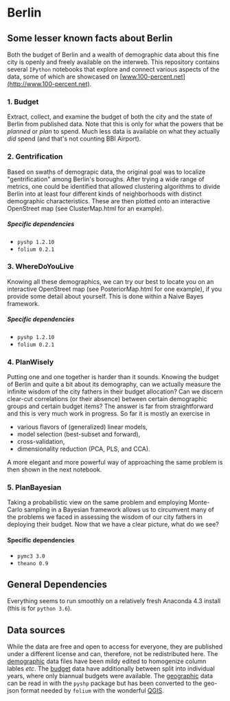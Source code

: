 # Berlin
## Some lesser known facts about Berlin
Both the budget of Berlin and a wealth of demographic data about this fine city
is openly and freely available on the interweb. This repository contains
several `IPython` notebooks that explore and connect various aspects of the
data, some of which are showcased on
[www.100-percent.net](http://www.100-percent.net).

### 1. Budget
Extract, collect, and examine the budget of both the city and the state of
Berlin from published data. Note that this is only for what the powers that be _planned_ or _plan_ to spend. Much less data is available on what they actually
_did_ spend (and that's not counting BBI Airport).

### 2. Gentrification
Based on swaths of demograpic data, the original goal was to localize
"gentrification" among Berlin's boroughs. After trying a wide range of metrics,
one could be identified that allowed clustering algorithms to divide Berlin
into at least four different kinds of neighborhoods with distinct
demographic characteristics. These are then plotted onto an interactive
OpenStreet map (see ClusterMap.html for an example).

##### Specific dependencies
+ `pyshp 1.2.10`
+ `folium 0.2.1`

### 3. WhereDoYouLive
Knowing all these demographics, we can try our best to locate you on an
interactive OpenStreet map (see PosteriorMap.html for one example), if you provide some detail about yourself. This is done within a Naive Bayes framework.

##### Specific dependencies
+ `pyshp 1.2.10`
+ `folium 0.2.1`

### 4. PlanWisely
Putting one and one together is harder than it sounds. Knowing the budget of
Berlin and quite a bit about its demography, can we actually measure the infinite wisdom of the city fathers in their budget allocation? Can we discern clear-cut
correlations (or their absence) between certain demographic groups and certain
budget items? The answer is far from straightforward and this is very much
work in progress. So far it is mostly an exercise in

+ various flavors of (generalized) linear models,
+ model selection (best-subset and forward),
+ cross-validation,
+ dimensionality reduction (PCA, PLS, and CCA).

A more elegant and more powerful way of approaching the same problem is then shown in the next notebook.

### 5. PlanBayesian
Taking a probabilistic view on the same problem and employing Monte-Carlo sampling in a Bayesian framework allows us to circumvent many of the problems we faced in assessing the wisdom of our city fathers in deploying their budget. Now that we have a clear picture, what do we see?

#### Specific dependencies
+ `pymc3 3.0`
+ `theano 0.9`

## General Dependencies
Everything seems to run smoothly on a relatively fresh Anaconda 4.3 install
(this is for `python 3.6`).

## Data sources
While the data are free and open to access for everyone, they are published
under a different license and can, therefore, not be redistributed here.
The [demographic](https://daten.berlin.de/kategorie/demographie) data files
have been mildy edited to homogenize column lables _etc_. The
[budget](https://daten.berlin.de/kategorie/%C3%B6ffentliche-verwaltung-haushalt-und-steuern) data have additionally between split into individual years, where
only biannual budgets were available. The [geographic](https://daten.berlin.de/datensaetze/rbs-lor-lebensweltlich-orientierte-r%C3%A4ume-dezember-2015) data can be read in with the `pyshp` package
but has been converted to the geo-json format needed by `folium` with the
wonderful [QGIS](http://www.qgis.org/).
